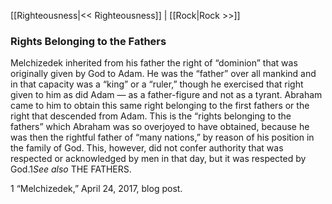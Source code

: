 [[Righteousness|<< Righteousness]]  |  [[Rock|Rock >>]]

### Rights Belonging to the Fathers
Melchizedek inherited from his father the right of “dominion” that was originally given by God to Adam. He was the “father” over all mankind and in that capacity was a “king” or a “ruler,” though he exercised that right given to him as did Adam — as a father-figure and not as a tyrant. Abraham came to him to obtain this same right belonging to the first fathers or the right that descended from Adam. This is the “rights belonging to the fathers” which Abraham was so overjoyed to have obtained, because he was then the rightful father of “many nations,” by reason of his position in the family of God. This, however, did not confer authority that was respected or acknowledged by men in that day, but it was respected by God.1*See also* THE FATHERS.



1 “Melchizedek,” April 24, 2017, blog post.